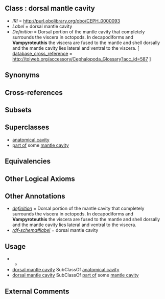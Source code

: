 
## Class : dorsal mantle cavity

 * *IRI* = http://purl.obolibrary.org/obo/CEPH_0000093
 * *Label* = dorsal mantle cavity
 * *Definition* = Dorsal portion of the mantle cavity that completely surrounds the viscera in octopods. In decapodiforms and <strong>Vampyroteuthis</strong> the viscera are fused to the mantle and shell dorsally and the mantle cavity lies lateral and ventral to the viscera.  [ [database_cross_reference](../../ef/oboInOwl#hasDbXref.md) = http://tolweb.org/accessory/Cephalopoda_Glossary?acc_id=587 ]

## Synonyms


## Cross-references


## Subsets


## Superclasses

 * [anatomical cavity](../../UBERON/53/UBERON_0002553.md)
 * [part of](../../BFO/50/BFO_0000050.md) some [mantle cavity](../../UBERON/80/UBERON_0006580.md)

## Equivalencies


## Other Logical Axioms


## Other Annotations

 * *[definition](../../IAO/15/IAO_0000115.md)* = Dorsal portion of the mantle cavity that completely surrounds the viscera in octopods. In decapodiforms and <strong>Vampyroteuthis</strong> the viscera are fused to the mantle and shell dorsally and the mantle cavity lies lateral and ventral to the viscera. 
 * *[rdf-schema#label](../../el/rdf-schema#label.md)* = dorsal mantle cavity

## Usage

 * -
 * [dorsal mantle cavity](../../CEPH/93/CEPH_0000093.md) SubClassOf [anatomical cavity](../../UBERON/53/UBERON_0002553.md)
 * [dorsal mantle cavity](../../CEPH/93/CEPH_0000093.md) SubClassOf [part of](../../BFO/50/BFO_0000050.md) some [mantle cavity](../../UBERON/80/UBERON_0006580.md)

## External Comments

